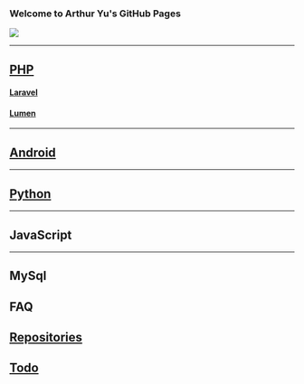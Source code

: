 
### Welcome to Arthur Yu's GitHub Pages 

<img src="https://github.com/xxnjdlys/xxnjdlys.github.io/blob/master/res/wk.png?raw=true" type="withfix"/>
<!-- <table style="margin-left: auto; margin-right: auto">
			<tr>
				<td>
					<img src="https://github.com/xxnjdlys/xxnjdlys.github.io/blob/master/res/wk.png?raw=true"
					style="
					width: 24px;
					height: 24px;
					border-radius: 2px;" />
				</td>
				<td>
					<p>
						Arthur
					</p>
				</td>
			</tr>
		</table> -->


-----

## [PHP](https://www.php.net/manual/zh/)

#### [Laravel](https://learnku.com/docs/laravel/8.x)

#### [Lumen](https://learnku.com/docs/lumen/6.x)

-----

## [Android](https://developer.android.com/docs) 

-----

## [Python](http://www.pythondoc.com/pythontutorial3/index.html)

-----

## JavaScript

-----

## MySql

## FAQ

## [Repositories](https://github.com/xxnjdlys/xxnjdlys.github.io/blob/master/docs/index.md)
## [Todo](https://github.com/xxnjdlys/xxnjdlys.github.io/blob/master/todo/index.md)

